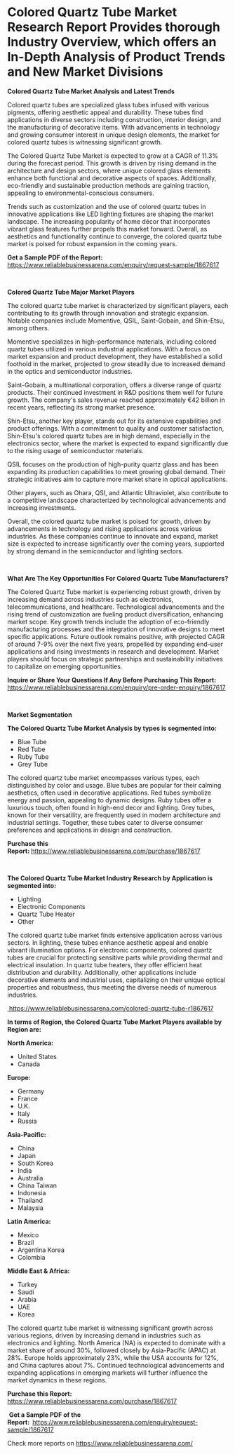 <p><h1>Colored Quartz Tube Market Research Report Provides thorough Industry Overview, which offers an In-Depth Analysis of Product Trends and New Market Divisions</h1></p><p><strong>Colored Quartz Tube Market Analysis and Latest Trends</strong></p>
<p><p>Colored quartz tubes are specialized glass tubes infused with various pigments, offering aesthetic appeal and durability. These tubes find applications in diverse sectors including construction, interior design, and the manufacturing of decorative items. With advancements in technology and growing consumer interest in unique design elements, the market for colored quartz tubes is witnessing significant growth.</p><p>The Colored Quartz Tube Market is expected to grow at a CAGR of 11.3% during the forecast period. This growth is driven by rising demand in the architecture and design sectors, where unique colored glass elements enhance both functional and decorative aspects of spaces. Additionally, eco-friendly and sustainable production methods are gaining traction, appealing to environmental-conscious consumers.</p><p>Trends such as customization and the use of colored quartz tubes in innovative applications like LED lighting fixtures are shaping the market landscape. The increasing popularity of home décor that incorporates vibrant glass features further propels this market forward. Overall, as aesthetics and functionality continue to converge, the colored quartz tube market is poised for robust expansion in the coming years.</p></p>
<p><strong>Get a Sample PDF of the Report:&nbsp;</strong> <a href="https://www.reliablebusinessarena.com/enquiry/request-sample/1867617?utm_campaign=2231&utm_medium=2&utm_source=Github&utm_content=ia&utm_term=04022025&utm_id=colored-quartz-tube">https://www.reliablebusinessarena.com/enquiry/request-sample/1867617</a></p>
<p>&nbsp;</p>
<p><strong>Colored Quartz Tube Major Market Players</strong></p>
<p><p>The colored quartz tube market is characterized by significant players, each contributing to its growth through innovation and strategic expansion. Notable companies include Momentive, QSIL, Saint-Gobain, and Shin-Etsu, among others.</p><p>Momentive specializes in high-performance materials, including colored quartz tubes utilized in various industrial applications. With a focus on market expansion and product development, they have established a solid foothold in the market, projected to grow steadily due to increased demand in the optics and semiconductor industries.</p><p>Saint-Gobain, a multinational corporation, offers a diverse range of quartz products. Their continued investment in R&D positions them well for future growth. The company's sales revenue reached approximately €42 billion in recent years, reflecting its strong market presence. </p><p>Shin-Etsu, another key player, stands out for its extensive capabilities and product offerings. With a commitment to quality and customer satisfaction, Shin-Etsu's colored quartz tubes are in high demand, especially in the electronics sector, where the market is expected to expand significantly due to the rising usage of semiconductor materials.</p><p>QSIL focuses on the production of high-purity quartz glass and has been expanding its production capabilities to meet growing global demand. Their strategic initiatives aim to capture more market share in optical applications.</p><p>Other players, such as Ohara, QSI, and Atlantic Ultraviolet, also contribute to a competitive landscape characterized by technological advancements and increasing investments.</p><p>Overall, the colored quartz tube market is poised for growth, driven by advancements in technology and rising applications across various industries. As these companies continue to innovate and expand, market size is expected to increase significantly over the coming years, supported by strong demand in the semiconductor and lighting sectors.</p></p>
<p>&nbsp;</p>
<p><strong>What Are The Key Opportunities For Colored Quartz Tube Manufacturers?</strong></p>
<p><p>The Colored Quartz Tube market is experiencing robust growth, driven by increasing demand across industries such as electronics, telecommunications, and healthcare. Technological advancements and the rising trend of customization are fueling product diversification, enhancing market scope. Key growth trends include the adoption of eco-friendly manufacturing processes and the integration of innovative designs to meet specific applications. Future outlook remains positive, with projected CAGR of around 7-9% over the next five years, propelled by expanding end-user applications and rising investments in research and development. Market players should focus on strategic partnerships and sustainability initiatives to capitalize on emerging opportunities.</p></p>
<p><strong>Inquire or Share Your Questions If Any Before Purchasing This Report:</strong> <a href="https://www.reliablebusinessarena.com/enquiry/pre-order-enquiry/1867617?utm_campaign=2231&utm_medium=2&utm_source=Github&utm_content=ia&utm_term=04022025&utm_id=colored-quartz-tube">https://www.reliablebusinessarena.com/enquiry/pre-order-enquiry/1867617</a></p>
<p>&nbsp;</p>
<p><strong>Market Segmentation</strong></p>
<p><strong>The Colored Quartz Tube Market Analysis by types is segmented into:</strong></p>
<p><ul><li>Blue Tube</li><li>Red Tube</li><li>Ruby Tube</li><li>Grey Tube</li></ul></p>
<p><p>The colored quartz tube market encompasses various types, each distinguished by color and usage. Blue tubes are popular for their calming aesthetics, often used in decorative applications. Red tubes symbolize energy and passion, appealing to dynamic designs. Ruby tubes offer a luxurious touch, often found in high-end decor and lighting. Grey tubes, known for their versatility, are frequently used in modern architecture and industrial settings. Together, these tubes cater to diverse consumer preferences and applications in design and construction.</p></p>
<p><strong>Purchase this Report:&nbsp;</strong><a href="https://www.reliablebusinessarena.com/purchase/1867617?utm_campaign=2231&utm_medium=2&utm_source=Github&utm_content=ia&utm_term=04022025&utm_id=colored-quartz-tube">https://www.reliablebusinessarena.com/purchase/1867617</a></p>
<p>&nbsp;</p>
<p><strong>The Colored Quartz Tube Market Industry Research by Application is segmented into:</strong></p>
<p><ul><li>Lighting</li><li>Electronic Components</li><li>Quartz Tube Heater</li><li>Other</li></ul></p>
<p><p>The colored quartz tube market finds extensive application across various sectors. In lighting, these tubes enhance aesthetic appeal and enable vibrant illumination options. For electronic components, colored quartz tubes are crucial for protecting sensitive parts while providing thermal and electrical insulation. In quartz tube heaters, they offer efficient heat distribution and durability. Additionally, other applications include decorative elements and industrial uses, capitalizing on their unique optical properties and robustness, thus meeting the diverse needs of numerous industries.</p></p>
<p><a href="https://www.reliablebusinessarena.com/colored-quartz-tube-r1867617?utm_campaign=2231&utm_medium=2&utm_source=Github&utm_content=ia&utm_term=04022025&utm_id=colored-quartz-tube">&nbsp;https://www.reliablebusinessarena.com/colored-quartz-tube-r1867617</a></p>
<p><strong>In terms of Region, the Colored Quartz Tube Market Players available by Region are:</strong></p>
<p>
    <p> <strong> North America: </strong>
        <ul>
            <li>United States</li>
            <li>Canada</li>
        </ul>
        </p> 
    <p> <strong> Europe: </strong>
        <ul>
            <li>Germany</li>
            <li>France</li>
            <li>U.K.</li>
            <li>Italy</li>
            <li>Russia</li>
        </ul>
        </p> 
    <p> <strong> Asia-Pacific: </strong>
        <ul>
            <li>China</li>
            <li>Japan</li>
            <li>South Korea</li>
            <li>India</li>
            <li>Australia</li>
            <li>China Taiwan</li>
            <li>Indonesia</li>
            <li>Thailand</li>
            <li>Malaysia</li>
        </ul>
        </p> 
    <p> <strong> Latin America: </strong>
        <ul>
            <li>Mexico</li>
            <li>Brazil</li>
            <li>Argentina Korea</li>
            <li>Colombia</li>
        </ul>
        </p> 
    <p> <strong> Middle East & Africa: </strong>
        <ul>
            <li>Turkey</li>
            <li>Saudi</li>
            <li>Arabia</li>
            <li>UAE</li>
            <li>Korea</li>
        </ul>
    </p>
    </p>
<p><p>The colored quartz tube market is witnessing significant growth across various regions, driven by increasing demand in industries such as electronics and lighting. North America (NA) is expected to dominate with a market share of around 30%, followed closely by Asia-Pacific (APAC) at 28%. Europe holds approximately 23%, while the USA accounts for 12%, and China captures about 7%. Continued technological advancements and expanding applications in emerging markets will further influence the market dynamics in these regions.</p></p>
<p><strong>Purchase this Report: </strong><a href="https://www.reliablebusinessarena.com/purchase/1867617?utm_campaign=2231&utm_medium=2&utm_source=Github&utm_content=ia&utm_term=04022025&utm_id=colored-quartz-tube">https://www.reliablebusinessarena.com/purchase/1867617</a></p>
<p>&nbsp;<strong>Get a Sample PDF of the Report:&nbsp;&nbsp;</strong><a href="https://www.reliablebusinessarena.com/enquiry/request-sample/1867617?utm_campaign=2231&utm_medium=2&utm_source=Github&utm_content=ia&utm_term=04022025&utm_id=colored-quartz-tube">https://www.reliablebusinessarena.com/enquiry/request-sample/1867617</a></p>
<p><strong></strong></p>
<p>Check more reports on <a href="https://www.reliablebusinessarena.com/?utm_campaign=2231&utm_medium=2&utm_source=Github&utm_content=ia&utm_term=04022025&utm_id=colored-quartz-tube">https://www.reliablebusinessarena.com/</a></p>